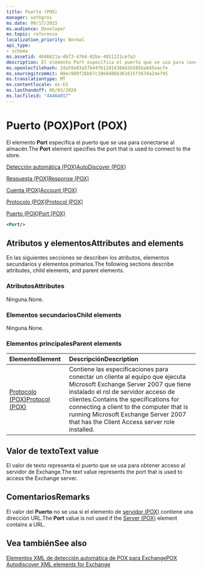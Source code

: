 ```yaml
---
title: Puerto (POX)
manager: sethgros
ms.date: 09/17/2015
ms.audience: Developer
ms.topic: reference
localization_priority: Normal
api_type:
- schema
ms.assetid: 4046821a-d6f3-4764-82be-4011221ce7a3
description: El elemento Port especifica el puerto que se usa para conectarse al almacén.
ms.openlocfilehash: 2da59e03a57b44fb12d14368d1b585ba845eacfe
ms.sourcegitcommit: 88ec988f2bb67c1866d06b361615f3674a24e795
ms.translationtype: MT
ms.contentlocale: es-ES
ms.lasthandoff: 06/03/2020
ms.locfileid: "44464017"
---
```

# <a name="port-pox"></a><span data-ttu-id="40fc6-103">Puerto (POX)</span><span class="sxs-lookup"><span data-stu-id="40fc6-103">Port (POX)</span></span>

<span data-ttu-id="40fc6-104">El elemento **Port** especifica el puerto que se usa para conectarse al almacén.</span><span class="sxs-lookup"><span data-stu-id="40fc6-104">The **Port** element specifies the port that is used to connect to the store.</span></span> 
  
[<span data-ttu-id="40fc6-105">Detección automática (POX)</span><span class="sxs-lookup"><span data-stu-id="40fc6-105">AutoDiscover (POX)</span></span>](autodiscover-pox.md)
  
[<span data-ttu-id="40fc6-106">Respuesta (POX)</span><span class="sxs-lookup"><span data-stu-id="40fc6-106">Response (POX)</span></span>](response-pox.md)
  
[<span data-ttu-id="40fc6-107">Cuenta (POX)</span><span class="sxs-lookup"><span data-stu-id="40fc6-107">Account (POX)</span></span>](account-pox.md)
  
[<span data-ttu-id="40fc6-108">Protocolo (POX)</span><span class="sxs-lookup"><span data-stu-id="40fc6-108">Protocol (POX)</span></span>](protocol-pox.md)
  
[<span data-ttu-id="40fc6-109">Puerto (POX)</span><span class="sxs-lookup"><span data-stu-id="40fc6-109">Port (POX)</span></span>](port-pox.md)
  
```xml
<Port/>
```

## <a name="attributes-and-elements"></a><span data-ttu-id="40fc6-110">Atributos y elementos</span><span class="sxs-lookup"><span data-stu-id="40fc6-110">Attributes and elements</span></span>

<span data-ttu-id="40fc6-111">En las siguientes secciones se describen los atributos, elementos secundarios y elementos primarios.</span><span class="sxs-lookup"><span data-stu-id="40fc6-111">The following sections describe attributes, child elements, and parent elements.</span></span>
  
### <a name="attributes"></a><span data-ttu-id="40fc6-112">Atributos</span><span class="sxs-lookup"><span data-stu-id="40fc6-112">Attributes</span></span>

<span data-ttu-id="40fc6-113">Ninguna.</span><span class="sxs-lookup"><span data-stu-id="40fc6-113">None.</span></span>
  
### <a name="child-elements"></a><span data-ttu-id="40fc6-114">Elementos secundarios</span><span class="sxs-lookup"><span data-stu-id="40fc6-114">Child elements</span></span>

<span data-ttu-id="40fc6-115">Ninguna.</span><span class="sxs-lookup"><span data-stu-id="40fc6-115">None.</span></span>
  
### <a name="parent-elements"></a><span data-ttu-id="40fc6-116">Elementos principales</span><span class="sxs-lookup"><span data-stu-id="40fc6-116">Parent elements</span></span>

|<span data-ttu-id="40fc6-117">**Elemento**</span><span class="sxs-lookup"><span data-stu-id="40fc6-117">**Element**</span></span>|<span data-ttu-id="40fc6-118">**Descripción**</span><span class="sxs-lookup"><span data-stu-id="40fc6-118">**Description**</span></span>|
|:-----|:-----|
|[<span data-ttu-id="40fc6-119">Protocolo (POX)</span><span class="sxs-lookup"><span data-stu-id="40fc6-119">Protocol (POX)</span></span>](protocol-pox.md) <br/> |<span data-ttu-id="40fc6-120">Contiene las especificaciones para conectar un cliente al equipo que ejecuta Microsoft Exchange Server 2007 que tiene instalado el rol de servidor acceso de clientes.</span><span class="sxs-lookup"><span data-stu-id="40fc6-120">Contains the specifications for connecting a client to the computer that is running Microsoft Exchange Server 2007 that has the Client Access server role installed.</span></span>  <br/> |
   
## <a name="text-value"></a><span data-ttu-id="40fc6-121">Valor de texto</span><span class="sxs-lookup"><span data-stu-id="40fc6-121">Text value</span></span>

<span data-ttu-id="40fc6-122">El valor de texto representa el puerto que se usa para obtener acceso al servidor de Exchange.</span><span class="sxs-lookup"><span data-stu-id="40fc6-122">The text value represents the port that is used to access the Exchange server.</span></span>
  
## <a name="remarks"></a><span data-ttu-id="40fc6-123">Comentarios</span><span class="sxs-lookup"><span data-stu-id="40fc6-123">Remarks</span></span>

<span data-ttu-id="40fc6-124">El valor del **Puerto** no se usa si el elemento de [servidor (POX)](server-pox.md) contiene una dirección URL.</span><span class="sxs-lookup"><span data-stu-id="40fc6-124">The **Port** value is not used if the [Server (POX)](server-pox.md) element contains a URL.</span></span> 
  
## <a name="see-also"></a><span data-ttu-id="40fc6-125">Vea también</span><span class="sxs-lookup"><span data-stu-id="40fc6-125">See also</span></span>



[<span data-ttu-id="40fc6-126">Elementos XML de detección automática de POX para Exchange</span><span class="sxs-lookup"><span data-stu-id="40fc6-126">POX Autodiscover XML elements for Exchange</span></span>](pox-autodiscover-xml-elements-for-exchange.md)

